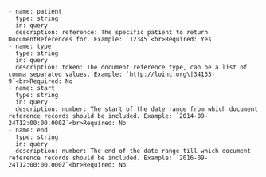     - name: patient
      type: string
      in: query
      description: reference: The specific patient to return DocumentReferences for. Example: `12345`<br>Required: Yes
    - name: type
      type: string
      in: query
      description: token: The document reference type, can be a list of comma separated values. Example: `http://loinc.org\|34133-9`<br>Required: No
    - name: start
      type: string
      in: query
      description: number: The start of the date range from which document reference records should be included. Example: `2014-09-24T12:00:00.000Z`<br>Required: No
    - name: end
      type: string
      in: query
      description: number: The end of the date range till which document reference records should be included. Example: `2016-09-24T12:00:00.000Z`<br>Required: No
